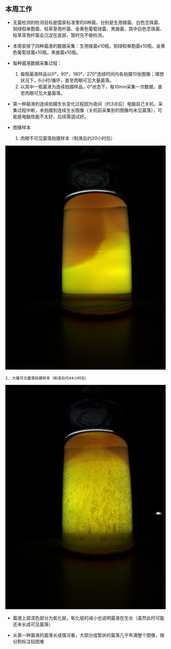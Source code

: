 ## 本周工作

- 无菌检测的检测目标是国家标准里的6种菌，分别是生孢梭菌、白色念珠菌、铜绿假单胞菌、枯草芽孢杆菌、金黄色葡萄球菌、黑曲菌，其中白色念珠菌、枯草芽孢杆菌会沉淀在底部，暂时先不做检测。

- 本周安排了四种菌液的数据采集：生孢梭菌x10瓶，铜绿假单胞菌x10瓶，金黄色葡萄球菌x10瓶，黑曲菌x10瓶。

- 每种菌液数据采集过程：
    1. 每瓶菌液样品以0°，90°，180°，270°连续时间内各拍摄10张图像；理想状况下，6小时/循环，直至肉眼可见大量菌落。
    2. 以其中一瓶菌液为连续拍摄样品，0°状态下，每10min采集一次数据，直至肉眼可见大量菌落。

- 第一种菌液的连续拍摄生长变化过程因为夜间（约3点后）电脑自己关机，采集过程中断，未拍摄到连续生长图像（关机前采集到的图像均未见菌落），可能是电脑性能不太好，后续需调试好。

- 图像样本
    1. 肉眼不可见菌落拍摄样本（制液后约20小时后）

![image](https://github.com/Junya5/DataScience/blob/master/ColonyDetection-Junya5/IMG/201851512230.jpg)

    2. 大量可见菌落拍摄样本（制液后约44小时后）

![image](https://github.com/Junya5/DataScience/blob/master/ColonyDetection-Junya5/IMG/201851612204.jpg)

- 菌液上部深色部分为氧化层，氧化层的减小也说明菌液在生长（虽然此时可能还未长成可见菌落）

- 从第一种菌液的菌落长成情况看，大部分成絮状的菌落几乎布满整个图像，做分割标注较困难
